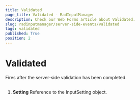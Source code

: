 ```yaml
---
title: Validated
page_title: Validated - RadInputManager
description: Check our Web Forms article about Validated.
slug: radinputmanager/server-side-events/validated
tags: validated
published: True
position: 2
---
```


# Validated



Fires after the server-side validation has been completed.

## 

1. **Setting** Reference to the InputSetting object.

